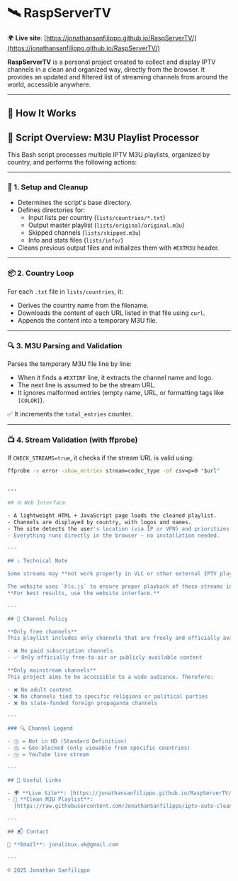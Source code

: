 # 🛰️ RaspServerTV

🌍 **Live site**: [https://jonathansanfilippo.github.io/RaspServerTV/](https://jonathansanfilippo.github.io/RaspServerTV/)

**RaspServerTV** is a personal project created to collect and display IPTV channels in a clean and organized way, directly from the browser. It provides an updated and filtered list of streaming channels from around the world, accessible anywhere.

---

## 🔧 How It Works

## 📄 Script Overview: M3U Playlist Processor

This Bash script processes multiple IPTV M3U playlists, organized by country, and performs the following actions:

---

### 🔧 1. Setup and Cleanup

- Determines the script's base directory.
- Defines directories for:
  - Input lists per country (`lists/countries/*.txt`)
  - Output master playlist (`lists/original/original.m3u`)
  - Skipped channels (`lists/skipped.m3u`)
  - Info and stats files (`lists/info/`)
- Cleans previous output files and initializes them with `#EXTM3U` header.

---

### 📦 2. Country Loop

For each `.txt` file in `lists/countries`, it:

- Derives the country name from the filename.
- Downloads the content of each URL listed in that file using `curl`.
- Appends the content into a temporary M3U file.

---

### 🔍 3. M3U Parsing and Validation

Parses the temporary M3U file line by line:

- When it finds a `#EXTINF` line, it extracts the channel name and logo.
- The next line is assumed to be the stream URL.
- It ignores malformed entries (empty name, URL, or formatting tags like `[COLOR]`).

✅ It increments the `total_entries` counter.

---

### 📺 4. Stream Validation (with ffprobe)

If `CHECK_STREAMS=true`, it checks if the stream URL is valid using:

```bash
ffprobe -v error -show_entries stream=codec_type -of csv=p=0 "$url"


---

## 🌐 Web Interface

- A lightweight HTML + JavaScript page loads the cleaned playlist.
- Channels are displayed by country, with logos and names.
- The site detects the user's location (via IP or VPN) and prioritizes channels from that country.
- Everything runs directly in the browser — no installation needed.

---

## ⚠️ Technical Note

Some streams may **not work properly in VLC or other external IPTV players**, as they require loading through a browser that supports **HLS (HTTP Live Streaming)**.

The website uses `hls.js` to ensure proper playback of these streams in a compatible environment.  
**For best results, use the website interface.**

---

## 📄 Channel Policy

**Only free channels**  
This playlist includes only channels that are freely and officially available in their country of origin (e.g., via DVB-T, DVB-S, analog, or legal online streaming).  

- ❌ No paid subscription channels  
- ✅ Only officially free-to-air or publicly available content

**Only mainstream channels**  
This project aims to be accessible to a wide audience. Therefore:

- ❌ No adult content  
- ❌ No channels tied to specific religions or political parties  
- ❌ No state-funded foreign propaganda channels

---

### 🔍 Channel Legend

- Ⓢ = Not in HD (Standard Definition)  
- Ⓖ = Geo-blocked (only viewable from specific countries)  
- Ⓨ = YouTube live stream

---

## 🔗 Useful Links

- 🌍 **Live Site**: [https://jonathansanfilippo.github.io/RaspServerTV/](https://jonathansanfilippo.github.io/RaspServerTV/)
- 📄 **Clean M3U Playlist**:  
  [https://raw.githubusercontent.com/JonathanSanfilippo/iptv-auto-cleaner/refs/heads/main/lists/original/original.m3u](https://raw.githubusercontent.com/JonathanSanfilippo/iptv-auto-cleaner/refs/heads/main/lists/original/original.m3u)

---

## 📬 Contact

📧 **Email**: jonalinux.uk@gmail.com

---

© 2025 Jonathan Sanfilippo

